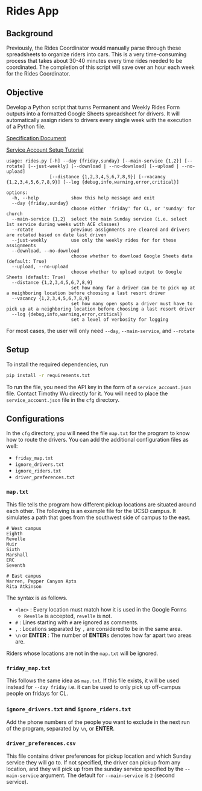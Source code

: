 # Rides App

## Background
Previously, the Rides Coordinator would manually parse through these spreadsheets to organize riders into cars.
This is a very time-consuming process that takes about 30-40 minutes every time rides needed to be coordinated.
The completion of this script will save over an hour each week for the Rides Coordinator.

## Objective
Develop a Python script that turns Permanent and Weekly Rides Form outputs into a formatted Google Sheets spreadsheet for drivers.
It will automatically assign riders to drivers every single week with the execution of a Python file.

[Specification Document](https://docs.google.com/document/d/1Ube_m7H2BMxwY900dqZHqWQX3rRoPFq41DLoNI-5r6w/edit?usp=sharing)

[Service Account Setup Tutorial](https://denisluiz.medium.com/python-with-google-sheets-service-account-step-by-step-8f74c26ed28e)

```
usage: rides.py [-h] --day {friday,sunday} [--main-service {1,2}] [--rotate] [--just-weekly] [--download | --no-download] [--upload | --no-upload]
                [--distance {1,2,3,4,5,6,7,8,9}] [--vacancy {1,2,3,4,5,6,7,8,9}] [--log {debug,info,warning,error,critical}]

options:
  -h, --help            show this help message and exit
  --day {friday,sunday}
                        choose either 'friday' for CL, or 'sunday' for church
  --main-service {1,2}  select the main Sunday service (i.e. select 1st service during weeks with ACE classes)
  --rotate              previous assignments are cleared and drivers are rotated based on date last driven
  --just-weekly         use only the weekly rides for for these assignments
  --download, --no-download
                        choose whether to download Google Sheets data (default: True)
  --upload, --no-upload
                        choose whether to upload output to Google Sheets (default: True)
  --distance {1,2,3,4,5,6,7,8,9}
                        set how many far a driver can be to pick up at a neighboring location before choosing a last resort driver
  --vacancy {1,2,3,4,5,6,7,8,9}
                        set how many open spots a driver must have to pick up at a neighboring location before choosing a last resort driver
  --log {debug,info,warning,error,critical}
                        set a level of verbosity for logging
```
For most cases, the user will only need `--day`, `--main-service`, and `--rotate`

## Setup
To install the required dependencies, run
```bash
pip install -r requirements.txt
```
To run the file, you need the API key in the form of a `service_account.json` file. Contact Timothy Wu directly for it.
You will need to place the `service_account.json` file in the `cfg` directory.

## Configurations
In the `cfg` directory, you will need the file `map.txt` for the program to know how to route the drivers.
You can add the additional configuration files as well:
- `friday_map.txt`
- `ignore_drivers.txt`
- `ignore_riders.txt`
- `driver_preferences.txt`

### `map.txt`
This file tells the program how different pickup locations are situated around each other.
The following is an example file for the UCSD campus.
It simulates a path that goes from the southwest side of campus to the east.
```
# West campus
Eighth
Revelle
Muir
Sixth
Marshall
ERC
Seventh

# East campus
Warren, Pepper Canyon Apts
Rita Atkinson
```
The syntax is as follows.
- `<loc>` : Every location must match how it is used in the Google Forms
  - `Revelle` is accepted, `revelle` is not.
- `#` : Lines starting with `#` are ignored as comments.
- `,` : Locations separated by `,` are considered to be in the same area.
- `\n` or **ENTER** : The number of **ENTER**s denotes how far apart two areas are.

Riders whose locations are not in the `map.txt` will be ignored.

### `friday_map.txt`
This follows the same idea as `map.txt`. If this file exists, it will be used instead for `--day friday` i.e. it can be used to only pick up off-campus people on fridays for CL.

### `ignore_drivers.txt` and `ignore_riders.txt`
Add the phone numbers of the people you want to exclude in the next run of the program, separated by `\n`, or **ENTER**.

### `driver_preferences.csv`
This file contains driver preferences for pickup location and which Sunday service they will go to.
If not specified, the driver can pickup from any location, and they will pick up from the sunday service specified by the `--main-service` argument.
The default for `--main-service` is `2` (second service).
